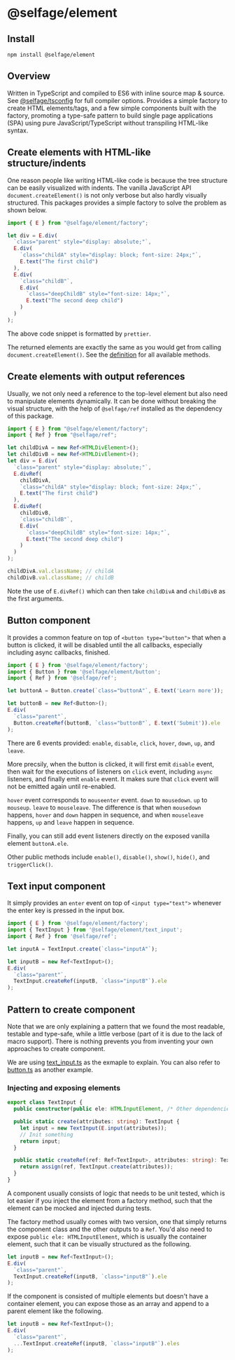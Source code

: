 # @selfage/element

## Install

`npm install @selfage/element`

## Overview

Written in TypeScript and compiled to ES6 with inline source map & source. See [@selfage/tsconfig](https://www.npmjs.com/package/@selfage/tsconfig) for full compiler options. Provides a simple factory to create HTML elements/tags, and a few simple components built with the factory, promoting a type-safe pattern to build single page applications (SPA) using pure JavaScript/TypeScript without transpiling HTML-like syntax.

## Create elements with HTML-like structure/indents

One reason people like writing HTML-like code is because the tree structure can be easily visualized with indents. The vanilla JavaScript API `document.createElement()` is not only verbose but also hardly visually structured. This packages provides a simple factory to solve the problem as shown below.

```TypeScript
import { E } from "@selfage/element/factory";

let div = E.div(
  `class="parent" style="display: absolute;"`,
  E.div(
    `class="childA" style="display: block; font-size: 24px;"`,
    E.text("The first child")
  ),
  E.div(
    `class="childB"`,
    E.div(
      `class="deepChildB" style="font-size: 14px;"`,
      E.text("The second deep child")
    )
  )
);
```

The above code snippet is formatted by `prettier`.

The returned elements are exactly the same as you would get from calling `document.createElement()`. See the [definition](https://github.com/selfage/element/blob/main/factory.ts) for all available methods.

## Create elements with output references

Usually, we not only need a reference to the top-level element but also need to manipulate elements dynamically. It can be done without breaking the visual structure, with the help of `@selfage/ref` installed as the dependency of this package.

```TypeScript
import { E } from "@selfage/element/factory";
import { Ref } from "@selfage/ref";

let childDivA = new Ref<HTMLDivElement>();
let childDivB = new Ref<HTMLDivElement>();
let div = E.div(
  `class="parent" style="display: absolute;"`,
  E.divRef(
    childDivA,
    `class="childA" style="display: block; font-size: 24px;"`,
    E.text("The first child")
  ),
  E.divRef(
    childDivB,
    `class="childB"`,
    E.div(
      `class="deepChildB" style="font-size: 14px;"`,
      E.text("The second deep child")
    )
  )
);

childDivA.val.className; // childA
childDivB.val.className; // childB
```

Note the use of `E.divRef()` which can then take `childDivA` and `childDivB` as the first arguments.

## Button component

It provides a common feature on top of `<button type="button">` that when a button is clicked, it will be disabled until the all callbacks, especially including async callbacks, finished.

```TypeScript
import { E } from '@selfage/element/factory';
import { Button } from '@selfage/element/button';
import { Ref } from '@selfage/ref';

let buttonA = Button.create(`class="buttonA"`, E.text('Learn more'));

let buttonB = new Ref<Button>();
E.div(
  `class="parent"`,
  Button.createRef(buttonB, `class="buttonB"`, E.text('Submit')).ele
);
```

There are 6 events provided: `enable`, `disable`, `click`, `hover`, `down`, `up`, and `leave`.

More precsily, when the button is clicked, it will first emit `disable` event, then wait for the executions of listeners on `click` event, including `async` listeners, and finally emit `enable` event. It makes sure that `click` event will not be emitted again until re-enabled.

`hover` event corresponds to `mouseenter` event. `down` to `mousedown`. `up` to `mouseup`. `leave` to `mouseleave`. The difference is that when `mousedown` happens, `hover` and `down` happen in sequence, and when `mouseleave` happens, `up` and `leave` happen in sequence.

Finally, you can still add event listeners directly on the exposed vanilla element `buttonA.ele`.

Other public methods include `enable()`, `disable()`, `show()`, `hide()`, and `triggerClick()`.

## Text input component

It simply provides an `enter` event on top of `<input type="text">` whenever the enter key is pressed in the input box.

```TypeScript
import { E } from '@selfage/element/factory';
import { TextInput } from '@selfage/element/text_input';
import { Ref } from '@selfage/ref';

let inputA = TextInput.create(`class="inputA"`);

let inputB = new Ref<TextInput>();
E.div(
  `class="parent"`,
  TextInput.createRef(inputB, `class="inputB"`).ele
);
```

## Pattern to create component

Note that we are only explaining a pattern that we found the most readable, testable and type-safe, while a little verbose (part of it is due to the lack of macro support). There is nothing prevents you from inventing your own approaches to create component.

We are using [text_input.ts](https://github.com/selfage/element/blob/main/text_input.ts) as the exmaple to explain. You can also refer to [button.ts](https://github.com/selfage/element/blob/main/button.ts) as another example.

### Injecting and exposing elements

```TypeScript
export class TextInput {
  public constructor(public ele: HTMLInputElement, /* Other dependencies */) {}

  public static create(attributes: string): TextInput {
    let input = new TextInput(E.input(attributes));
    // Init something
    return input;
  }

  public static createRef(ref: Ref<TextInput>, attributes: string): TextInput {
    return assign(ref, TextInput.create(attributes));
  }
}
```

A component usually consists of logic that needs to be unit tested, which is lot easier if you inject the element from a factory method, such that the element can be mocked and injected during tests.

The factory method usually comes with two version, one that simply returns the component class and the other outputs to a `Ref`. You'd also need to expose `public ele: HTMLInputElement`, which is usually the container element, such that it can be visually structured as the following.

```TypeScript
let inputB = new Ref<TextInput>();
E.div(
  `class="parent"`,
  TextInput.createRef(inputB, `class="inputB"`).ele
);
```

If the component is consisted of multiple elements but doesn't have a container element, you can expose those as an array and append to a parent element like the following.

```TypeScript
let inputB = new Ref<TextInput>();
E.div(
  `class="parent"`,
  ...TextInput.createRef(inputB, `class="inputB"`).eles
);
```
